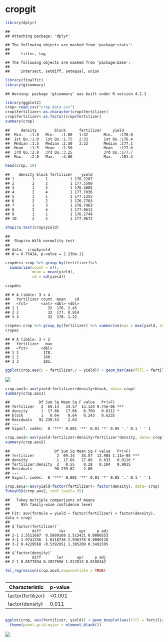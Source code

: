 cropgit
================

``` r
library(dplyr)
```

    ## 
    ## Attaching package: 'dplyr'

    ## The following objects are masked from 'package:stats':
    ## 
    ##     filter, lag

    ## The following objects are masked from 'package:base':
    ## 
    ##     intersect, setdiff, setequal, union

``` r
library(finalfit)
library(gtsummary)
```

    ## Warning: package 'gtsummary' was built under R version 4.2.1

``` r
library(ggplot2)
crop<-read.csv("crop.data.csv")
crop$fertilizer<-as.character(crop$fertilizer)
crop$fertilizer<-as.factor(crop$fertilizer)
summary(crop)
```

    ##     density        block      fertilizer     yield      
    ##  Min.   :1.0   Min.   :1.00   1:32       Min.   :170.0  
    ##  1st Qu.:1.0   1st Qu.:1.75   2:32       1st Qu.:176.4  
    ##  Median :1.5   Median :2.50   3:32       Median :177.1  
    ##  Mean   :1.5   Mean   :2.50              Mean   :177.0  
    ##  3rd Qu.:2.0   3rd Qu.:3.25              3rd Qu.:177.7  
    ##  Max.   :2.0   Max.   :4.00              Max.   :181.4

``` r
head(crop, 10)
```

    ##    density block fertilizer    yield
    ## 1        1     1          1 170.2287
    ## 2        2     2          1 177.5500
    ## 3        1     3          1 176.4085
    ## 4        2     4          1 177.7036
    ## 5        1     1          1 177.1255
    ## 6        2     2          1 176.7783
    ## 7        1     3          1 170.7463
    ## 8        2     4          1 177.0612
    ## 9        1     1          1 176.2749
    ## 10       2     2          1 177.9672

``` r
shapiro.test(crop$yield)
```

    ## 
    ##  Shapiro-Wilk normality test
    ## 
    ## data:  crop$yield
    ## W = 0.75424, p-value = 2.238e-11

``` r
cropdes<-crop %>% group_by(fertilizer)%>%
  summarise(count = n(),
            mean = mean(yield),
            sd = sd(yield))

cropdes 
```

    ## # A tibble: 3 × 4
    ##   fertilizer count  mean    sd
    ##   <fct>      <int> <dbl> <dbl>
    ## 1 1             32  176. 2.45 
    ## 2 2             32  177. 0.914
    ## 3 3             32  178. 1.22

``` r
cropex<-crop %>% group_by(fertilizer) %>% summarise(max = max(yield, na.rm=TRUE))
cropex   
```

    ## # A tibble: 3 × 2
    ##   fertilizer   max
    ##   <fct>      <dbl>
    ## 1 1           178.
    ## 2 2           180.
    ## 3 3           181.

``` r
ggplot(crop,aes(x = fertilizer,y = yield)) + geom_bar(aes(fill = fertilizer),stat = "identity",position = "dodge") + theme_classic() +labs(y="Values",  x="fertilizers", title="Comparision of f1, f2, f3") + theme(text = element_text(size=15),  axis.text.x = element_text(angle=90, hjust=1))
```

![](cropgit_files/figure-gfm/unnamed-chunk-1-1.png)<!-- -->

``` r
crop.aov1<-aov(yield~fertilizer+density+block, data= crop)
summary(crop.aov1)
```

    ##             Df Sum Sq Mean Sq F value   Pr(>F)    
    ## fertilizer   2  69.14   34.57  13.134 9.74e-06 ***
    ## density      1  17.66   17.66   6.709   0.0112 *  
    ## block        1   0.64    0.64   0.243   0.6235    
    ## Residuals   91 239.53    2.63                     
    ## ---
    ## Signif. codes:  0 '***' 0.001 '**' 0.01 '*' 0.05 '.' 0.1 ' ' 1

``` r
crop.aov2<-aov(yield~fertilizer+density+fertilizer*density, data= crop)
summary(crop.aov2)
```

    ##                    Df Sum Sq Mean Sq F value   Pr(>F)    
    ## fertilizer          2  69.14   34.57  12.985 1.11e-05 ***
    ## density             1  17.66   17.66   6.633   0.0116 *  
    ## fertilizer:density  2   0.55    0.28   0.104   0.9015    
    ## Residuals          90 239.62    2.66                     
    ## ---
    ## Signif. codes:  0 '***' 0.001 '**' 0.01 '*' 0.05 '.' 0.1 ' ' 1

``` r
crop.aov2<-aov(yield~factor(fertilizer)+ factor(density), data= crop)
TukeyHSD(crop.aov2, conf.level=.95)
```

    ##   Tukey multiple comparisons of means
    ##     95% family-wise confidence level
    ## 
    ## Fit: aov(formula = yield ~ factor(fertilizer) + factor(density), data = crop)
    ## 
    ## $`factor(fertilizer)`
    ##          diff        lwr      upr     p adj
    ## 2-1 1.5511687  0.5889168 2.513421 0.0006553
    ## 3-1 1.9741256  1.0118736 2.936378 0.0000128
    ## 3-2 0.4229568 -0.5392951 1.385209 0.5492595
    ## 
    ## $`factor(density)`
    ##          diff       lwr      upr     p adj
    ## 2-1 0.8577894 0.2027656 1.512813 0.0108342

``` r
tbl_regression(crop.aov2,exponentiate = TRUE)
```

<div id="eqlkffplyv" style="overflow-x:auto;overflow-y:auto;width:auto;height:auto;">
<style>html {
  font-family: -apple-system, BlinkMacSystemFont, 'Segoe UI', Roboto, Oxygen, Ubuntu, Cantarell, 'Helvetica Neue', 'Fira Sans', 'Droid Sans', Arial, sans-serif;
}

#eqlkffplyv .gt_table {
  display: table;
  border-collapse: collapse;
  margin-left: auto;
  margin-right: auto;
  color: #333333;
  font-size: 16px;
  font-weight: normal;
  font-style: normal;
  background-color: #FFFFFF;
  width: auto;
  border-top-style: solid;
  border-top-width: 2px;
  border-top-color: #A8A8A8;
  border-right-style: none;
  border-right-width: 2px;
  border-right-color: #D3D3D3;
  border-bottom-style: solid;
  border-bottom-width: 2px;
  border-bottom-color: #A8A8A8;
  border-left-style: none;
  border-left-width: 2px;
  border-left-color: #D3D3D3;
}

#eqlkffplyv .gt_heading {
  background-color: #FFFFFF;
  text-align: center;
  border-bottom-color: #FFFFFF;
  border-left-style: none;
  border-left-width: 1px;
  border-left-color: #D3D3D3;
  border-right-style: none;
  border-right-width: 1px;
  border-right-color: #D3D3D3;
}

#eqlkffplyv .gt_title {
  color: #333333;
  font-size: 125%;
  font-weight: initial;
  padding-top: 4px;
  padding-bottom: 4px;
  padding-left: 5px;
  padding-right: 5px;
  border-bottom-color: #FFFFFF;
  border-bottom-width: 0;
}

#eqlkffplyv .gt_subtitle {
  color: #333333;
  font-size: 85%;
  font-weight: initial;
  padding-top: 0;
  padding-bottom: 6px;
  padding-left: 5px;
  padding-right: 5px;
  border-top-color: #FFFFFF;
  border-top-width: 0;
}

#eqlkffplyv .gt_bottom_border {
  border-bottom-style: solid;
  border-bottom-width: 2px;
  border-bottom-color: #D3D3D3;
}

#eqlkffplyv .gt_col_headings {
  border-top-style: solid;
  border-top-width: 2px;
  border-top-color: #D3D3D3;
  border-bottom-style: solid;
  border-bottom-width: 2px;
  border-bottom-color: #D3D3D3;
  border-left-style: none;
  border-left-width: 1px;
  border-left-color: #D3D3D3;
  border-right-style: none;
  border-right-width: 1px;
  border-right-color: #D3D3D3;
}

#eqlkffplyv .gt_col_heading {
  color: #333333;
  background-color: #FFFFFF;
  font-size: 100%;
  font-weight: normal;
  text-transform: inherit;
  border-left-style: none;
  border-left-width: 1px;
  border-left-color: #D3D3D3;
  border-right-style: none;
  border-right-width: 1px;
  border-right-color: #D3D3D3;
  vertical-align: bottom;
  padding-top: 5px;
  padding-bottom: 6px;
  padding-left: 5px;
  padding-right: 5px;
  overflow-x: hidden;
}

#eqlkffplyv .gt_column_spanner_outer {
  color: #333333;
  background-color: #FFFFFF;
  font-size: 100%;
  font-weight: normal;
  text-transform: inherit;
  padding-top: 0;
  padding-bottom: 0;
  padding-left: 4px;
  padding-right: 4px;
}

#eqlkffplyv .gt_column_spanner_outer:first-child {
  padding-left: 0;
}

#eqlkffplyv .gt_column_spanner_outer:last-child {
  padding-right: 0;
}

#eqlkffplyv .gt_column_spanner {
  border-bottom-style: solid;
  border-bottom-width: 2px;
  border-bottom-color: #D3D3D3;
  vertical-align: bottom;
  padding-top: 5px;
  padding-bottom: 5px;
  overflow-x: hidden;
  display: inline-block;
  width: 100%;
}

#eqlkffplyv .gt_group_heading {
  padding-top: 8px;
  padding-bottom: 8px;
  padding-left: 5px;
  padding-right: 5px;
  color: #333333;
  background-color: #FFFFFF;
  font-size: 100%;
  font-weight: initial;
  text-transform: inherit;
  border-top-style: solid;
  border-top-width: 2px;
  border-top-color: #D3D3D3;
  border-bottom-style: solid;
  border-bottom-width: 2px;
  border-bottom-color: #D3D3D3;
  border-left-style: none;
  border-left-width: 1px;
  border-left-color: #D3D3D3;
  border-right-style: none;
  border-right-width: 1px;
  border-right-color: #D3D3D3;
  vertical-align: middle;
}

#eqlkffplyv .gt_empty_group_heading {
  padding: 0.5px;
  color: #333333;
  background-color: #FFFFFF;
  font-size: 100%;
  font-weight: initial;
  border-top-style: solid;
  border-top-width: 2px;
  border-top-color: #D3D3D3;
  border-bottom-style: solid;
  border-bottom-width: 2px;
  border-bottom-color: #D3D3D3;
  vertical-align: middle;
}

#eqlkffplyv .gt_from_md > :first-child {
  margin-top: 0;
}

#eqlkffplyv .gt_from_md > :last-child {
  margin-bottom: 0;
}

#eqlkffplyv .gt_row {
  padding-top: 8px;
  padding-bottom: 8px;
  padding-left: 5px;
  padding-right: 5px;
  margin: 10px;
  border-top-style: solid;
  border-top-width: 1px;
  border-top-color: #D3D3D3;
  border-left-style: none;
  border-left-width: 1px;
  border-left-color: #D3D3D3;
  border-right-style: none;
  border-right-width: 1px;
  border-right-color: #D3D3D3;
  vertical-align: middle;
  overflow-x: hidden;
}

#eqlkffplyv .gt_stub {
  color: #333333;
  background-color: #FFFFFF;
  font-size: 100%;
  font-weight: initial;
  text-transform: inherit;
  border-right-style: solid;
  border-right-width: 2px;
  border-right-color: #D3D3D3;
  padding-left: 5px;
  padding-right: 5px;
}

#eqlkffplyv .gt_stub_row_group {
  color: #333333;
  background-color: #FFFFFF;
  font-size: 100%;
  font-weight: initial;
  text-transform: inherit;
  border-right-style: solid;
  border-right-width: 2px;
  border-right-color: #D3D3D3;
  padding-left: 5px;
  padding-right: 5px;
  vertical-align: top;
}

#eqlkffplyv .gt_row_group_first td {
  border-top-width: 2px;
}

#eqlkffplyv .gt_summary_row {
  color: #333333;
  background-color: #FFFFFF;
  text-transform: inherit;
  padding-top: 8px;
  padding-bottom: 8px;
  padding-left: 5px;
  padding-right: 5px;
}

#eqlkffplyv .gt_first_summary_row {
  border-top-style: solid;
  border-top-color: #D3D3D3;
}

#eqlkffplyv .gt_first_summary_row.thick {
  border-top-width: 2px;
}

#eqlkffplyv .gt_last_summary_row {
  padding-top: 8px;
  padding-bottom: 8px;
  padding-left: 5px;
  padding-right: 5px;
  border-bottom-style: solid;
  border-bottom-width: 2px;
  border-bottom-color: #D3D3D3;
}

#eqlkffplyv .gt_grand_summary_row {
  color: #333333;
  background-color: #FFFFFF;
  text-transform: inherit;
  padding-top: 8px;
  padding-bottom: 8px;
  padding-left: 5px;
  padding-right: 5px;
}

#eqlkffplyv .gt_first_grand_summary_row {
  padding-top: 8px;
  padding-bottom: 8px;
  padding-left: 5px;
  padding-right: 5px;
  border-top-style: double;
  border-top-width: 6px;
  border-top-color: #D3D3D3;
}

#eqlkffplyv .gt_striped {
  background-color: rgba(128, 128, 128, 0.05);
}

#eqlkffplyv .gt_table_body {
  border-top-style: solid;
  border-top-width: 2px;
  border-top-color: #D3D3D3;
  border-bottom-style: solid;
  border-bottom-width: 2px;
  border-bottom-color: #D3D3D3;
}

#eqlkffplyv .gt_footnotes {
  color: #333333;
  background-color: #FFFFFF;
  border-bottom-style: none;
  border-bottom-width: 2px;
  border-bottom-color: #D3D3D3;
  border-left-style: none;
  border-left-width: 2px;
  border-left-color: #D3D3D3;
  border-right-style: none;
  border-right-width: 2px;
  border-right-color: #D3D3D3;
}

#eqlkffplyv .gt_footnote {
  margin: 0px;
  font-size: 90%;
  padding-left: 4px;
  padding-right: 4px;
  padding-left: 5px;
  padding-right: 5px;
}

#eqlkffplyv .gt_sourcenotes {
  color: #333333;
  background-color: #FFFFFF;
  border-bottom-style: none;
  border-bottom-width: 2px;
  border-bottom-color: #D3D3D3;
  border-left-style: none;
  border-left-width: 2px;
  border-left-color: #D3D3D3;
  border-right-style: none;
  border-right-width: 2px;
  border-right-color: #D3D3D3;
}

#eqlkffplyv .gt_sourcenote {
  font-size: 90%;
  padding-top: 4px;
  padding-bottom: 4px;
  padding-left: 5px;
  padding-right: 5px;
}

#eqlkffplyv .gt_left {
  text-align: left;
}

#eqlkffplyv .gt_center {
  text-align: center;
}

#eqlkffplyv .gt_right {
  text-align: right;
  font-variant-numeric: tabular-nums;
}

#eqlkffplyv .gt_font_normal {
  font-weight: normal;
}

#eqlkffplyv .gt_font_bold {
  font-weight: bold;
}

#eqlkffplyv .gt_font_italic {
  font-style: italic;
}

#eqlkffplyv .gt_super {
  font-size: 65%;
}

#eqlkffplyv .gt_two_val_uncert {
  display: inline-block;
  line-height: 1em;
  text-align: right;
  font-size: 60%;
  vertical-align: -0.25em;
  margin-left: 0.1em;
}

#eqlkffplyv .gt_footnote_marks {
  font-style: italic;
  font-weight: normal;
  font-size: 75%;
  vertical-align: 0.4em;
}

#eqlkffplyv .gt_asterisk {
  font-size: 100%;
  vertical-align: 0;
}

#eqlkffplyv .gt_slash_mark {
  font-size: 0.7em;
  line-height: 0.7em;
  vertical-align: 0.15em;
}

#eqlkffplyv .gt_fraction_numerator {
  font-size: 0.6em;
  line-height: 0.6em;
  vertical-align: 0.45em;
}

#eqlkffplyv .gt_fraction_denominator {
  font-size: 0.6em;
  line-height: 0.6em;
  vertical-align: -0.05em;
}
</style>
<table class="gt_table">
  
  <thead class="gt_col_headings">
    <tr>
      <th class="gt_col_heading gt_columns_bottom_border gt_left" rowspan="1" colspan="1"><strong>Characteristic</strong></th>
      <th class="gt_col_heading gt_columns_bottom_border gt_center" rowspan="1" colspan="1"><strong>p-value</strong></th>
    </tr>
  </thead>
  <tbody class="gt_table_body">
    <tr><td class="gt_row gt_left">factor(fertilizer)</td>
<td class="gt_row gt_center"><0.001</td></tr>
    <tr><td class="gt_row gt_left">factor(density)</td>
<td class="gt_row gt_center">0.011</td></tr>
  </tbody>
  
  
</table>
</div>

``` r
ggplot(crop, aes(fertilizer, yield)) + geom_boxplot(aes(fill = fertilizer))+
  theme(panel.grid.major = element_blank())
```

![](cropgit_files/figure-gfm/unnamed-chunk-1-2.png)<!-- -->
